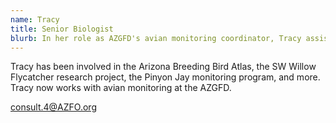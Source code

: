 ```yaml
---
name: Tracy
title: Senior Biologist
blurb: In her role as AZGFD's avian monitoring coordinator, Tracy assists with our bird survey programs.
---
```


Tracy has been involved in the Arizona Breeding Bird Atlas, the SW Willow Flycatcher research project, the Pinyon Jay monitoring program, and more. Tracy now works with avian monitoring at the AZGFD.

[consult.4@AZFO.org](mailto:consult.4@AZFO.org)
